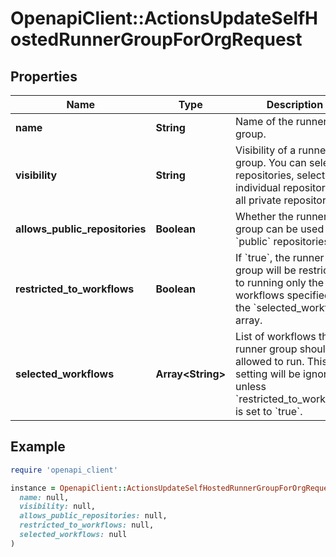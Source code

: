 # OpenapiClient::ActionsUpdateSelfHostedRunnerGroupForOrgRequest

## Properties

| Name | Type | Description | Notes |
| ---- | ---- | ----------- | ----- |
| **name** | **String** | Name of the runner group. |  |
| **visibility** | **String** | Visibility of a runner group. You can select all repositories, select individual repositories, or all private repositories. | [optional] |
| **allows_public_repositories** | **Boolean** | Whether the runner group can be used by &#x60;public&#x60; repositories. | [optional][default to false] |
| **restricted_to_workflows** | **Boolean** | If &#x60;true&#x60;, the runner group will be restricted to running only the workflows specified in the &#x60;selected_workflows&#x60; array. | [optional][default to false] |
| **selected_workflows** | **Array&lt;String&gt;** | List of workflows the runner group should be allowed to run. This setting will be ignored unless &#x60;restricted_to_workflows&#x60; is set to &#x60;true&#x60;. | [optional] |

## Example

```ruby
require 'openapi_client'

instance = OpenapiClient::ActionsUpdateSelfHostedRunnerGroupForOrgRequest.new(
  name: null,
  visibility: null,
  allows_public_repositories: null,
  restricted_to_workflows: null,
  selected_workflows: null
)
```

